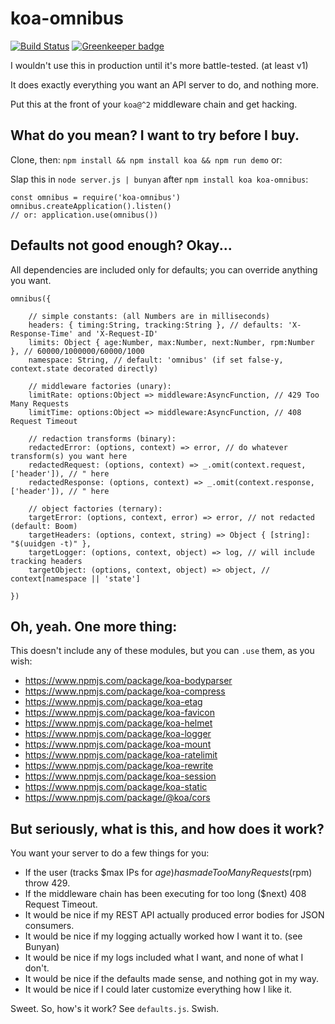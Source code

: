 # koa-omnibus

[![Build Status](https://travis-ci.org/hagemt/node-koa-omnibus.png?branch=master)](https://travis-ci.org/hagemt/node-koa-omnibus)
[![Greenkeeper badge](https://badges.greenkeeper.io/hagemt/node-koa-omnibus.svg)](https://account.greenkeeper.io/account/hagemt)

I wouldn't use this in production until it's more battle-tested. (at least v1)

It does exactly everything you want an API server to do, and nothing more.

Put this at the front of your `koa@^2` middleware chain and get hacking.

## What do you mean? I want to try before I buy.

Clone, then: `npm install && npm install koa && npm run demo` or:

Slap this in `node server.js | bunyan` after `npm install koa koa-omnibus`:

```
const omnibus = require('koa-omnibus')
omnibus.createApplication().listen()
// or: application.use(omnibus())
```

## Defaults not good enough? Okay...

All dependencies are included only for defaults; you can override anything you want.

```
omnibus({

	// simple constants: (all Numbers are in milliseconds)
	headers: { timing:String, tracking:String }, // defaults: 'X-Response-Time' and 'X-Request-ID'
	limits: Object { age:Number, max:Number, next:Number, rpm:Number }, // 60000/1000000/60000/1000
	namespace: String, // default: 'omnibus' (if set false-y, context.state decorated directly)

	// middleware factories (unary):
	limitRate: options:Object => middleware:AsyncFunction, // 429 Too Many Requests
	limitTime: options:Object => middleware:AsyncFunction, // 408 Request Timeout

	// redaction transforms (binary):
	redactedError: (options, context) => error, // do whatever transform(s) you want here
	redactedRequest: (options, context) => _.omit(context.request, ['header']), // " here
	redactedResponse: (options, context) => _.omit(context.response, ['header']), // " here

	// object factories (ternary):
	targetError: (options, context, error) => error, // not redacted (default: Boom)
	targetHeaders: (options, context, string) => Object { [string]: "$(uuidgen -t)" },
	targetLogger: (options, context, object) => log, // will include tracking headers
	targetObject: (options, context, object) => object, // context[namespace || 'state']

})
```

## Oh, yeah. One more thing:

This doesn't include any of these modules, but you can `.use` them, as you wish:

* https://www.npmjs.com/package/koa-bodyparser
* https://www.npmjs.com/package/koa-compress
* https://www.npmjs.com/package/koa-etag
* https://www.npmjs.com/package/koa-favicon
* https://www.npmjs.com/package/koa-helmet
* https://www.npmjs.com/package/koa-logger
* https://www.npmjs.com/package/koa-mount
* https://www.npmjs.com/package/koa-ratelimit
* https://www.npmjs.com/package/koa-rewrite
* https://www.npmjs.com/package/koa-session
* https://www.npmjs.com/package/koa-static
* https://www.npmjs.com/package/@koa/cors

## But seriously, what is this, and how does it work?

You want your server to do a few things for you:

* If the user (tracks $max IPs for $age) has made Too Many Requests ($rpm) throw 429.
* If the middleware chain has been executing for too long ($next) 408 Request Timeout.
* It would be nice if my REST API actually produced error bodies for JSON consumers.
* It would be nice if my logging actually worked how I want it to. (see Bunyan)
* It would be nice if my logs included what I want, and none of what I don't.
* It would be nice if the defaults made sense, and nothing got in my way.
* It would be nice if I could later customize everything how I like it.

Sweet. So, how's it work? See `defaults.js`. Swish.
